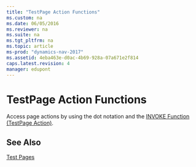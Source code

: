 ```yaml
---
title: "TestPage Action Functions"
ms.custom: na
ms.date: 06/05/2016
ms.reviewer: na
ms.suite: na
ms.tgt_pltfrm: na
ms.topic: article
ms-prod: "dynamics-nav-2017"
ms.assetid: 4eba463e-d0ac-4b69-928a-07a671e2f814
caps.latest.revision: 4
manager: edupont
---
```

# TestPage Action Functions
Access page actions by using the dot notation and the [INVOKE Function \(TestPage Action\)](INVOKE-Function--TestPage-Action-.md).  
  
## See Also  
 [Test Pages](Test-Pages.md)